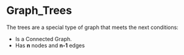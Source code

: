 # Graph_Trees

The trees are a special type of graph that meets the next conditions:
- Is a Connected Graph.
- Has **n** nodes and **n-1** edges